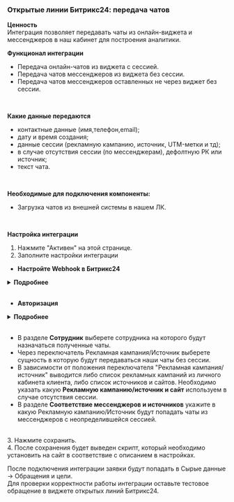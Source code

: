 ### Открытые линии Битрикс24: передача чатов <br />

**Ценность**  <br /> 
Интеграция позволяет передавать чаты из онлайн-виджета и мессенджеров в наш кабинет для построения аналитики. <br />  

**Функционал интеграции**  
- Передача онлайн-чатов из виджета с сессией.  
- Передача чатов мессенджеров из виджета без сессии.  
- Передача чатов мессенджеров оставленных не через виджет без сессии. 
<br />

**Какие данные передаются**   
- контактные данные (имя,телефон,email);  
- дату и время создания;  
- данные сессии (рекламную кампанию, источник, UTM-метки и тд);  
- в случае отсутствия сессии (по мессенджерам), дефолтную РК или источник;  
- текст чата.  
<br />

**Необходимые для подключения компоненты:**  
- Загрузка чатов из внешней системы в нашем ЛК.
<br />

**Настройка интеграции**  
1. Нажмите "Активен" на этой странице.
2. Заполните настройки интеграции <br />

- **Настройте Webhook в Битрикс24**
<details>
  <summary style="font-weight:bold;"> Подробнее </summary> <br /> 
 
   - Настройте исходящий веб-хук на событие "Создание лида (ONCRMLEADADD)" или "Создание сделки  (ONCRMINVOICEADD) в зависимости от того, какая сущность создается по факту чата
   - В поле "URL вашего обработчика" необходимо указать адрес из поля "Webhook url" из настройки интеграции.

</details> 
<br />

- **Авторизация**
<details>
  <summary style="font-weight:bold;"> Подробнее </summary> <br /> 
 
   - Для авторизации, необходимо завести локальное приложение в Битрикс24 . Разработчикам → Другое → Локальное приложение
   - В приложении указать след URL  https://uc-http-requester-prod-api.comagic.ru/oauth2/callback 
   - В нем будут выданы ключ и id юзера, которые необходимо ввести в Авторизации в настройках интеграции. 
</details> 
<br />

- В разделе **Сотрудник** выберете сотрудника на которого будут назначаться полученные чаты.
- Через переключатель Рекламная кампания/Источник выберете сущность в которую будут передаваться наши чаты без сессии.
- В зависимости от положения переключателя "Рекламная кампания/источник" выводится либо список рекламных кампаний из личного кабинета клиента, либо список источников и сайтов.
Необходимо указать какую **Рекламную кампанию/источник и сайт** используем в случае отсутствия сессии.
- В разделе **Соответствие мессенджеров и источников** укажите в какую Рекламную кампанию/Источник будут попадать чаты из мессенджеров с неопределившейся сессией.
 <br /> 
3. Нажмите сохранить. <br />
4. После сохранения будет выведен скрипт, который необходимо установить на сайт в соответствие с описанием в настройках.<br />
 
После подключения интеграции заявки будут попадать в  Сырые данные -> Обращения и цели.  <br /> 
Для проверки корректности работы интеграции оставьте тестовое обращение в виджете открытых линий Битрикс24. <br />
